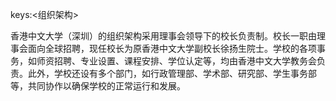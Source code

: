 keys:<组织架构>


香港中文大学（深圳）的组织架构采用理事会领导下的校长负责制。校长一职由理事会面向全球招聘，现任校长为原香港中文大学副校长徐扬生院士。学校的各项事务，如师资招聘、专业设置、课程安排、学位认定等，均由香港中文大学教务会负责。此外，学校还设有多个部门，如行政管理部、学术部、研究部、学生事务部等，共同协作以确保学校的正常运行和发展。